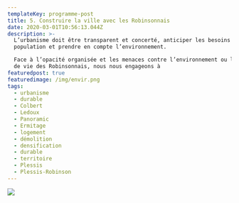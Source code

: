 ```yaml
---
templateKey: programme-post
title: 5. Construire la ville avec les Robinsonnais
date: 2020-03-01T10:56:13.044Z
description: >-
  L’urbanisme doit être transparent et concerté, anticiper les besoins de la
  population et prendre en compte l’environnement.  

  Face à l’opacité organisée et les menaces contre l’environnement ou le cadre
  de vie des Robinsonnais, nous nous engageons à 
featuredpost: true
featuredimage: /img/envir.png
tags:
  - urbanisme
  - durable
  - Colbert
  - Ledoux
  - Panoramic
  - Ermitage
  - logement
  - démolition
  - densification
  - durable
  - territoire
  - Plessis
  - Plessis-Robinson
---
```

![](/img/thème5.png)
